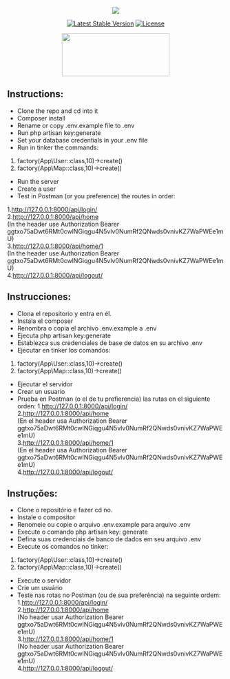 <p align="center"><img src="https://laravel.com/assets/img/components/logo-laravel.svg"></p>

<p align="center">
<a href="https://packagist.org/packages/laravel/framework"><img src="https://poser.pugx.org/laravel/framework/v/stable.svg" alt="Latest Stable Version"></a>
<a href="https://packagist.org/packages/laravel/framework"><img src="https://poser.pugx.org/laravel/framework/license.svg" alt="License"></a>
</p>

<p align="center"><img src="https://1.bp.blogspot.com/-lBaeJEyLVYY/WwR7stGIPoI/AAAAAAAABic/f0mMXRJ4gfwuw_c-yXsc-fJBeVdbQfXLgCLcBGAs/s1600/Google%2BMaps%2Balt.png" width="250" height="100"></p>

## Instructions:

- Clone the repo and cd into it
- Composer install
- Rename or copy .env.example file to .env
- Run php artisan key:generate
- Set your database credentials in your .env file
- Run in tinker the commands:
1. factory(App\User::class,10)->create()
2. factory(App\Map::class,10)->create()
- Run the server
- Create a user
- Test in Postman (or you preference) the routes in order:

1.http://127.0.0.1:8000/api/login/ <br>
2.http://127.0.0.1:8000/api/home <br>
(In the header use Authorization Bearer ggtxo75aDwt6RMt0cwlNGiqgu4N5vlv0NumRf2QNwds0vnivKZ7WaPWEe1mU)<br>
3.http://127.0.0.1:8000/api/home/1 <br>
(In the header use Authorization Bearer ggtxo75aDwt6RMt0cwlNGiqgu4N5vlv0NumRf2QNwds0vnivKZ7WaPWEe1mU)<br>
4.http://127.0.0.1:8000/api/logout/

## Instrucciones:

- Clona el repositorio y entra en él.
- Instala el composer
- Renombra o copia el archivo .env.example a .env
- Ejecuta php artisan key:generate
- Establezca sus credenciales de base de datos en su archivo .env
- Ejecutar en tinker los comandos:
1. factory(App\User::class,10)->create()
2. factory(App\Map::class,10)->create()
- Ejecutar el servidor
- Crear un usuario
- Prueba en Postman (o el de tu prefierencia) las rutas en el siguiente orden:
1.http://127.0.0.1:8000/api/login/ <br>
2.http://127.0.0.1:8000/api/home <br>
(En el header usa Authorization Bearer ggtxo75aDwt6RMt0cwlNGiqgu4N5vlv0NumRf2QNwds0vnivKZ7WaPWEe1mU)<br>
3.http://127.0.0.1:8000/api/home/1 <br>
(En el header usa Authorization Bearer ggtxo75aDwt6RMt0cwlNGiqgu4N5vlv0NumRf2QNwds0vnivKZ7WaPWEe1mU)<br>
4.http://127.0.0.1:8000/api/logout/

## Instruções:

- Clone o repositório e fazer cd no.
- Instale o compositor
- Renomeie ou copie o arquivo .env.example para arquivo .env
- Execute o comando php artisan key: generate
- Defina suas credenciais de banco de dados em seu arquivo .env
- Execute os comandos no tinker:
1. factory(App\User::class,10)->create()
2. factory(App\Map::class,10)->create()
- Execute o servidor
- Crie um usuário
- Teste nas rotas no Postman (ou de sua preferência) na seguinte ordem:
1.http://127.0.0.1:8000/api/login/ <br>
2.http://127.0.0.1:8000/api/home <br>
(No header usar Authorization Bearer ggtxo75aDwt6RMt0cwlNGiqgu4N5vlv0NumRf2QNwds0vnivKZ7WaPWEe1mU)<br>
3.http://127.0.0.1:8000/api/home/1 <br>
(No header usar Authorization Bearer ggtxo75aDwt6RMt0cwlNGiqgu4N5vlv0NumRf2QNwds0vnivKZ7WaPWEe1mU)<br>
4.http://127.0.0.1:8000/api/logout/
